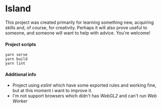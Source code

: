 # Island

This project was created primarily for learning something new, acquiring skills and, of course, for creativity. Perhaps it will also prove useful to someone, and someone will want to help with advice. You're welcome!

#### Project scripts
```
yarn serve
yarn build
yarn lint
```
#### Additional info
- Project using *eslint* which have some exported rules and working fine, but at this moment i want to improve it.
- I'm not support browsers which didn't has *WebGL2* and can't run *Web Worker*

